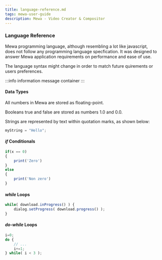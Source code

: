 ```yaml
---
title: language-reference.md
tags: mewa-user-guide
description: Mewa - Video Creator & Compositor
---
```



### Language Reference

Mewa programming language, although resembling a lot like javascript, does not follow any programming language specfication.
It was designed to answer Mewa application requirements on performance and ease of use.
 
The language syntax might change in order to match future quirements or users preferences.

:::info
information message container
:::

#### Data Types
All numbers in Mewa are stored as floating-point.

Booleans true and false are stored as numbers 1.0 and 0.0.

Strings are represented by text within quotation marks, as shown below:

```javascript
myString = "Hello";
```

#### *if* Conditionals

```javascript
if(x == 0) 
{
    print('Zero')
}
else
{
    print('Non zero')
}
```

#### *while* Loops

```javascript
while( download.inProgress() ) {
    dialog.setProgress( download.progress() );
}
```

#### *do-while* Loops

```javascript
i=0;
do {
    // ...
    i+=1;
} while( i < 3 );
```

